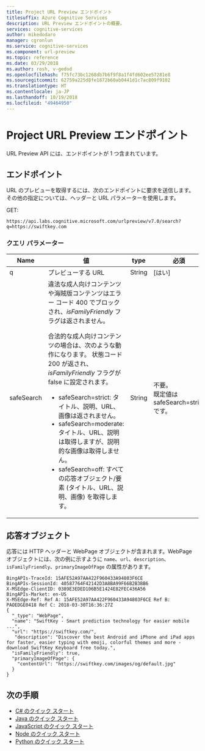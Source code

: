 ```yaml
---
title: Project URL Preview エンドポイント
titlesuffix: Azure Cognitive Services
description: URL Preview エンドポイントの概要。
services: cognitive-services
author: mikedodaro
manager: cgronlun
ms.service: cognitive-services
ms.component: url-preview
ms.topic: reference
ms.date: 03/29/2018
ms.author: rosh, v-gedod
ms.openlocfilehash: f75fc73bc1268db7b6f9f8a1f4fd602ee57281e8
ms.sourcegitcommit: 62759a225d8fe1872b60ab0441d1c7ac809f9102
ms.translationtype: HT
ms.contentlocale: ja-JP
ms.lasthandoff: 10/19/2018
ms.locfileid: "49464950"
---
```

# <a name="project-url-preview-endpoint"></a>Project URL Preview エンドポイント

URL Preview API には、エンドポイントが 1 つ含まれています。

## <a name="endpoint"></a>エンドポイント
URL のプレビューを取得するには、次のエンドポイントに要求を送信します。 その他の指定については、ヘッダーと URL パラメーターを使用します。

GET:
````
https://api.labs.cognitive.microsoft.com/urlpreview/v7.0/search?q=https://swiftkey.com

````

### <a name="query-parameters"></a>クエリ パラメーター
|Name|値|type|必須|  
|----------|-----------|----------|--------------|  
|q|プレビューする URL|String |[はい]|
|safeSearch|違法な成人向けコンテンツや海賊版コンテンツはエラー コード 400 でブロックされ、*isFamilyFriendly* フラグは返されません。 <p>合法的な成人向けコンテンツの場合は、次のような動作になります。 状態コード 200 が返され、*isFamilyFriendly* フラグが false に設定されます。<ul><li>safeSearch=strict: タイトル、説明、URL、画像は返されません。</li><li>safeSearch=moderate: タイトル、URL、説明は取得しますが、説明的な画像は取得しません。</li><li>safeSearch=off: すべての応答オブジェクト/要素 (タイトル、URL、説明、画像) を取得します。</li></ul> |String|不要。 </br> 既定値は safeSearch=strict です。| 

## <a name="response-object"></a>応答オブジェクト

応答には HTTP ヘッダーと WebPage オブジェクトが含まれます。WebPage オブジェクトには、次の例に示すように `name`、`url`、`description`、`isFamilyFriendly`、`primaryImageOfPage` の属性があります。

````
BingAPIs-TraceId: 15AFE52A97AA422F960433A94803F6CE
BingAPIs-SessionId: 40587764F42142D3A8BA99F66B2B3BB6
X-MSEdge-ClientID: 0389E3EDED106B5E1424E82FEC436A56
BingAPIs-Market: en-US
X-MSEdge-Ref: Ref A: 15AFE52A97AA422F960433A94803F6CE Ref B: PAOEDGE0418 Ref C: 2018-03-30T16:36:27Z
{
  "_type": "WebPage",
  "name": "SwiftKey - Smart prediction technology for easier mobile ...",
  "url": "https://swiftkey.com/",
   "description": "Discover the best Android and iPhone and iPad apps for faster, easier typing with emoji, colorful themes and more - download SwiftKey Keyboard free today.",
  "isFamilyFriendly": true,
  "primaryImageOfPage": {
    "contentUrl": "https://swiftkey.com/images/og/default.jpg"
  }
}

````

## <a name="next-steps"></a>次の手順
- [C# のクイック スタート](csharp.md)
- [Java のクイック スタート](java-quickstart.md)
- [JavaScript のクイック スタート](javascript.md)
- [Node のクイック スタート](node-quickstart.md)
- [Python のクイック スタート](python-quickstart.md)

